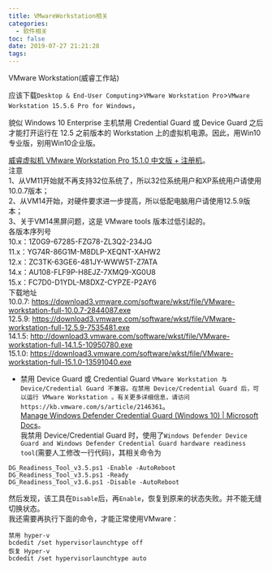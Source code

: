 ```yaml
---
title: VMwareWorkstation相关
categories:
  - 软件相关
toc: false
date: 2019-07-27 21:21:28
tags:
---
```

VMware Workstation(威睿工作站)
<!-- more -->

应该下载`Desktop & End-User Computing`>`VMware Workstation Pro`>`VMware Workstation 15.5.6 Pro for Windows`，  

貌似 Windows 10 Enterprise 主机禁用 Credential Guard 或 Device Guard 之后才能打开运行在 12.5 之前版本的 Workstation 上的虚拟机电源。因此，用Win10专业版，别用Win10企业版。  

[威睿虚拟机 VMware Workstation Pro 15.1.0 中文版 + 注册机](http://www.carrotchou.blog/122.html)。  
注意  
1、从VM11开始就不再支持32位系统了，所以32位系统用户和XP系统用户请使用10.0.7版本；  
2、从VM14开始，对硬件要求进一步提高，所以低配电脑用户请使用12.5.9版本；  
3、关于VM14黑屏问题，这是 VMware tools 版本过低引起的。  
各版本序列号  
10.x：1Z0G9-67285-FZG78-ZL3Q2-234JG  
11.x：YG74R-86G1M-M8DLP-XEQNT-XAHW2  
12.x：ZC3TK-63GE6-481JY-WWW5T-Z7ATA  
14.x：AU108-FLF9P-H8EJZ-7XMQ9-XG0U8  
15.x：FC7D0-D1YDL-M8DXZ-CYPZE-P2AY6  
下载地址  
10.0.7: https://download3.vmware.com/software/wkst/file/VMware-workstation-full-10.0.7-2844087.exe  
12.5.9: https://download3.vmware.com/software/wkst/file/VMware-workstation-full-12.5.9-7535481.exe  
14.1.5: http://download3.vmware.com/software/wkst/file/VMware-workstation-full-14.1.5-10950780.exe  
15.1.0: https://download3.vmware.com/software/wkst/file/VMware-workstation-full-15.1.0-13591040.exe  

* 禁用 Device Guard 或 Credential Guard
`VMware Workstation 与 Device/Credential Guard 不兼容。在禁用 Device/Credential Guard 后，可以运行 VMware Workstation 。有关更多详细信息，请访问 https://kb.vmware.com/s/article/2146361`。  
[Manage Windows Defender Credential Guard (Windows 10) | Microsoft Docs](https://docs.microsoft.com/en-us/windows/security/identity-protection/credential-guard/credential-guard-manage)。  
我禁用 Device/Credential Guard 时，使用了`Windows Defender Device Guard and Windows Defender Credential Guard hardware readiness tool`(需要人工修改一行代码)，其相关命令为
```
DG_Readiness_Tool_v3.5.ps1 -Enable -AutoReboot
DG_Readiness_Tool_v3.5.ps1 -Ready
DG_Readiness_Tool_v3.6.ps1 -Disable -AutoReboot
```
然后发现，该工具在`Disable`后，再`Enable`，恢复到原来的状态失败。并不能无缝切换状态。  
我还需要再执行下面的命令，才能正常使用VMware：
```
禁用 hyper-v
bcdedit /set hypervisorlaunchtype off
恢复 Hyper-v
bcdedit /set hypervisorlaunchtype auto
```

